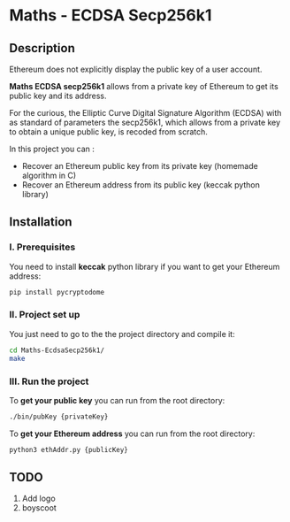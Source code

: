 # Maths - ECDSA Secp256k1

## Description

Ethereum does not explicitly display the public key of a user account.

**Maths ECDSA secp256k1** allows from a private key of Ethereum to get its public key and its address.

For the curious, the Elliptic Curve Digital Signature Algorithm (ECDSA) with as standard of parameters the secp256k1, which allows from a private key to obtain a unique public key, is recoded from scratch.

In this project you can :
- Recover an Ethereum public key from its private key (homemade algorithm in C)
- Recover an Ethereum address from its public key (keccak python library)

## Installation

### I. Prerequisites

You need to install **keccak** python library if you want to get your Ethereum address:
```sh
pip install pycryptodome
```

### II. Project set up

You just need to go to the the project directory and compile it:
```sh
cd Maths-EcdsaSecp256k1/
make
```

### III. Run the project

To **get your public key** you can run from the root directory:
```sh
./bin/pubKey {privateKey}
```

To **get your Ethereum address** you can run from the root directory:
```sh
python3 ethAddr.py {publicKey}
```

## TODO
1. Add logo
2. boyscoot
